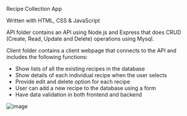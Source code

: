 Recipe Collection App

Written with HTML, CSS & JavaScript 

API folder contains an API using Node.js and Express that does CRUD (Create, Read, Update and Delete) operations using Mysql. 

Client folder contains a client webpage that connects to the API and includes the following functions:
- Show lists of all the existing recipes in the database
- Show details of each individual recipe when the user selects
- Provide edit and delete option for each recipe
- User can add a new recipe to the database using a form
- Have data validation in both frontend and backend

![image](https://user-images.githubusercontent.com/97153458/186996576-bbad2a2e-2a17-4ed5-a0b2-670737ffbc54.png)
